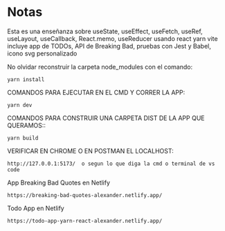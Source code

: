 # Notas
Esta es una enseñanza sobre useState, useEffect, useFetch, useRef, useLayout, useCallback, React.memo, useReducer usando react yarn vite
incluye app de TODOs, API de Breaking Bad, pruebas con Jest y Babel, icono svg personalizado

No olvidar reconstruir la carpeta node_modules con el comando:
```
yarn install
```

COMANDOS PARA EJECUTAR EN EL CMD Y CORRER LA APP:
```
yarn dev
```

COMANDOS PARA CONSTRUIR UNA CARPETA DIST DE LA APP QUE QUERAMOS::
```
yarn build
```

VERIFICAR EN CHROME O EN POSTMAN EL LOCALHOST:
```
http://127.0.0.1:5173/  o segun lo que diga la cmd o terminal de vs code

```
App Breaking Bad Quotes en Netlify
```
https://breaking-bad-quotes-alexander.netlify.app/
```

Todo App en Netlify
```
https://todo-app-yarn-react-alexander.netlify.app/
```